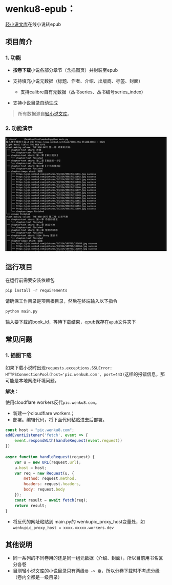 # wenku8-epub：

[轻小说文库](https://www.wenku8.net)在线小说转epub



## 项目简介

### 1. 功能

- **按卷下载**小说各部分章节（含插图页）并封装至epub

- 支持填充小说元数据（标题、作者、介绍、出版商、标签、封面）
  - 支持calibre自有元数据（丛书series、丛书编号series_index）
- 支持小说目录自动生成

> 所有数据源自[轻小说文库](https://www.wenku8.net/)。

### 2. 功能演示

![image-20240507193808727](./assets/image-20240507193808727.png)



## 运行项目

在运行前需要安装依赖包

```python
pip install -r requirements
```

请确保工作目录是项目根目录，然后在终端输入以下指令

```python
python main.py
```

输入要下载的book_id，等待下载结束，epub保存在`epub`文件夹下



## 常见问题

### 1. 插图下载

如果下载小说时出现`requests.exceptions.SSLError: HTTPSConnectionPool(host='pic.wenku8.com', port=443)`这样的报错信息，那可能是本地网络环境问题。

**解决：**

使用cloudflare workers反代`pic.wenku8.com`。

- 新建一个cloudflare workers；
- 部署。编辑代码，将下面代码粘贴进去后部署。

```js
const host = "pic.wenku8.com";
addEventListener('fetch', event => {
    event.respondWith(handleRequest(event.request))
})

async function handleRequest(request) {
    var u = new URL(request.url);
    u.host = host;
    var req = new Request(u, {
        method: request.method,
        headers: request.headers,
        body: request.body
    });
    const result = await fetch(req);
    return result;
}
```

- 将反代的网址粘贴到  main.py的 wenkupic_proxy_host变量处，如`wenkupic_proxy_host = xxxx.xxxxx.workers.dev`





## 其他说明

- 同一系列的不同卷用的还是同一组元数据（介绍、封面），所以目前用书名区分各卷
- 目测轻小说文库的小说目录只有两级`卷 -> 章`，所以分卷下载时不考虑分级（卷内全都是一级目录）



